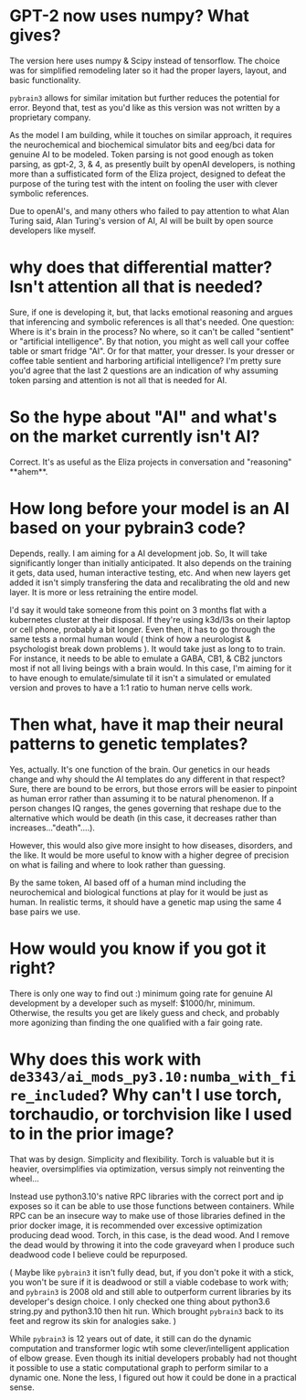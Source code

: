 # GPT-2 now uses numpy? What gives?

The version here uses numpy & Scipy instead of tensorflow. The choice was for simplified remodeling later so it had the proper layers, layout, and basic functionality.

``pybrain3`` allows for similar imitation but further reduces the potential for error. Beyond that, test as you'd like as this version was not written by a proprietary company.

As the model I am building, while it touches on similar approach, it requires the neurochemical and biochemical simulator bits and eeg/bci data for genuine AI to be modeled.
Token parsing is not good enough as token parsing, as gpt-2, 3, & 4, as presently built by openAI developers, is nothing more than a suffisticated form of the Eliza project, designed to defeat the purpose of the turing test with the intent on fooling the user with clever symbolic references. 

Due to openAI's, and many others who failed to pay attention to what Alan Turing said, Alan Turing's version of AI, AI will be built by open source developers like myself.

# why does that differential matter? Isn't attention all that is needed?

Sure, if one is developing it, but, that lacks emotional reasoning and argues that inferencing and symbolic references is all that's needed. One question: Where is it's brain in
 the process? No where, so it can't be called "sentient" or "artificial intelligence". By that notion, you might as well call your coffee table or smart fridge "AI". Or for that matter, your dresser. Is your dresser or coffee table sentient and harboring artificial intelligence? I'm pretty sure you'd agree that the last 2 questions are an indication of why assuming token parsing and attention is not all that is needed for AI.

# So the hype about "AI" and what's on the market currently isn't AI?

Correct. It's as useful as the Eliza projects in conversation and "reasoning" \*\*ahem\*\*. 

# How long before your model is an AI based on your pybrain3 code?

Depends, really. I am aiming for a AI development job. So, It will take significantly longer than initially anticipated. It also depends on the training it gets, data used, human interactive testing, etc. And when new layers get added it isn't simply transfering the data and recalibrating the old and new layer. It is more or less retraining the entire model.

I'd say it would take someone from this point on 3 months flat with a kubernetes cluster at their disposal. If they're using k3d/l3s on their laptop or cell phone, probably a bit longer. Even then, it has to go through the same tests a normal human would ( think of how a neurologist & psychologist break down problems ). It would take just as long to to train. For instance, it needs to be able to emulate a GABA, CB1, & CB2 junctors most if not all living beings with a brain would. In this case, I'm aiming for it to have enough
 to emulate/simulate til it isn't a simulated or emulated version and proves to have a 1:1 ratio to human nerve cells work. 

# Then what, have it map their neural patterns to genetic templates?

Yes, actually. It's one function of the brain. Our genetics in our heads change and why should the AI templates do any different in that respect? Sure, there are bound to be errors, but those errors will be easier to pinpoint as human error rather than assuming it to be natural phenomenon. If a person changes IQ ranges, the genes governing that reshape due to the alternative which would be death (in this case, it decreases rather than increases..."death"....).

However, this would also give more insight to how diseases, disorders, and the like. It would be more useful to know with a higher degree of precision on what is failing and where to look rather than guessing.

By the same token, AI based off of a human mind including the neurochemical and biological functions at play for it would be just as human. In realistic terms, it should have a genetic map using the same 4 base pairs we use.

# How would you know if you got it right?

There is only one way to find out :)
minimum going rate for genuine AI development by a developer such as myself: $1000/hr, minimum. Otherwise, the results you get are likely guess and check, and probably more agonizing than finding the one qualified with a fair going rate. 

 # Why does this work with ``de3343/ai_mods_py3.10:numba_with_fire_included``? Why can't I use torch, torchaudio, or torchvision like I used to in the prior image?

That was by design. Simplicity and flexibility. Torch is valuable but it is heavier, oversimplifies via optimization, versus simply not reinventing the wheel...

Instead use python3.10's native RPC libraries with the correct port and ip exposes so it can be able to use those functions between containers. While RPC can be an insecure way to make use of those libraries defined in the prior docker image, it is recommended over excessive optimization producing dead wood. Torch, in this case, is the dead wood. And I remove the dead would by throwing it into the code graveyard when I produce such deadwood code I believe could be repurposed. 

( Maybe like ``pybrain3`` it isn't fully dead, but, if you don't poke it with a stick, you won't be sure if it is deadwood or still a viable codebase to work with; and  ``pybrain3`` is 2008 old and still able to outperform current libraries by its developer's design choice. I only checked one thing about python3.6 string.py and python3.10 then hit run. Which brought ``pybrain3`` back to its feet and regrow its skin for analogies sake. )

While ``pybrain3`` is 12 years out of date, it still can do the dynamic computation and transformer logic wtih some clever/intelligent application of elbow grease. Even though its initial developers probably had not thought it possible to use a static computational graph to perform similar to a dynamic one. None the less, I figured out how it could be done in a practical sense.

